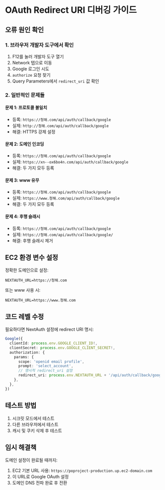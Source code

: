 # OAuth Redirect URI 디버깅 가이드

## 오류 원인 확인

### 1. 브라우저 개발자 도구에서 확인
1. F12를 눌러 개발자 도구 열기
2. Network 탭으로 이동
3. Google 로그인 시도
4. `authorize` 요청 찾기
5. Query Parameters에서 `redirect_uri` 값 확인

### 2. 일반적인 문제들

#### 문제 1: 프로토콜 불일치
- 등록: `https://청해.com/api/auth/callback/google`
- 실제: `http://청해.com/api/auth/callback/google`
- 해결: HTTPS 강제 설정

#### 문제 2: 도메인 인코딩
- 등록: `https://청해.com/api/auth/callback/google`
- 실제: `https://xn--ox6bo4n.com/api/auth/callback/google`
- 해결: 두 가지 모두 등록

#### 문제 3: www 유무
- 등록: `https://청해.com/api/auth/callback/google`
- 실제: `https://www.청해.com/api/auth/callback/google`
- 해결: 두 가지 모두 등록

#### 문제 4: 후행 슬래시
- 등록: `https://청해.com/api/auth/callback/google`
- 실제: `https://청해.com/api/auth/callback/google/`
- 해결: 후행 슬래시 제거

## EC2 환경 변수 설정

정확한 도메인으로 설정:
```
NEXTAUTH_URL=https://청해.com
```

또는 www 사용 시:
```
NEXTAUTH_URL=https://www.청해.com
```

## 코드 레벨 수정

필요하다면 NextAuth 설정에 redirect URI 명시:

```typescript
Google({
  clientId: process.env.GOOGLE_CLIENT_ID!,
  clientSecret: process.env.GOOGLE_CLIENT_SECRET!,
  authorization: {
    params: {
      scope: 'openid email profile',
      prompt: 'select_account',
      // 명시적 redirect_uri 설정
      redirect_uri: process.env.NEXTAUTH_URL + '/api/auth/callback/google'
    },
  },
})
```

## 테스트 방법

1. 시크릿 모드에서 테스트
2. 다른 브라우저에서 테스트
3. 캐시 및 쿠키 삭제 후 테스트

## 임시 해결책

도메인 설정이 완료될 때까지:
1. EC2 기본 URL 사용: `https://poproject-production.up.ec2-domain.com`
2. 이 URL로 Google OAuth 설정
3. 도메인 DNS 전파 완료 후 전환